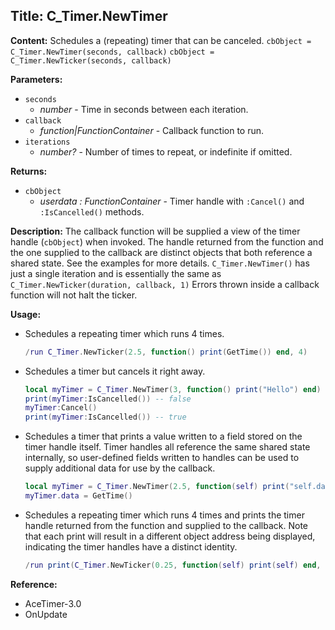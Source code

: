 ## Title: C_Timer.NewTimer

**Content:**
Schedules a (repeating) timer that can be canceled.
`cbObject = C_Timer.NewTimer(seconds, callback)`
`cbObject = C_Timer.NewTicker(seconds, callback)`

**Parameters:**
- `seconds`
  - *number* - Time in seconds between each iteration.
- `callback`
  - *function|FunctionContainer* - Callback function to run.
- `iterations`
  - *number?* - Number of times to repeat, or indefinite if omitted.

**Returns:**
- `cbObject`
  - *userdata : FunctionContainer* - Timer handle with `:Cancel()` and `:IsCancelled()` methods.

**Description:**
The callback function will be supplied a view of the timer handle (`cbObject`) when invoked.
The handle returned from the function and the one supplied to the callback are distinct objects that both reference a shared state. See the examples for more details.
`C_Timer.NewTimer()` has just a single iteration and is essentially the same as `C_Timer.NewTicker(duration, callback, 1)`
Errors thrown inside a callback function will not halt the ticker.

**Usage:**
- Schedules a repeating timer which runs 4 times.
  ```lua
  /run C_Timer.NewTicker(2.5, function() print(GetTime()) end, 4)
  ```
- Schedules a timer but cancels it right away.
  ```lua
  local myTimer = C_Timer.NewTimer(3, function() print("Hello") end)
  print(myTimer:IsCancelled()) -- false
  myTimer:Cancel()
  print(myTimer:IsCancelled()) -- true
  ```
- Schedules a timer that prints a value written to a field stored on the timer handle itself. Timer handles all reference the same shared state internally, so user-defined fields written to handles can be used to supply additional data for use by the callback.
  ```lua
  local myTimer = C_Timer.NewTimer(2.5, function(self) print("self.data is:", self.data) end)
  myTimer.data = GetTime()
  ```
- Schedules a repeating timer which runs 4 times and prints the timer handle returned from the function and supplied to the callback. Note that each print will result in a different object address being displayed, indicating the timer handles have a distinct identity.
  ```lua
  /run print(C_Timer.NewTicker(0.25, function(self) print(self) end, 4))
  ```

**Reference:**
- AceTimer-3.0
- OnUpdate